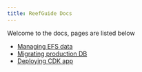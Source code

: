 ```yaml
---
title: ReefGuide Docs
---
```


Welcome to the docs, pages are listed below

- [Managing EFS data](./managing-efs-data.md)
- [Migrating production DB](./migrating-production-db.md)
- [Deploying CDK app](./deploying-with-cdk.md)
